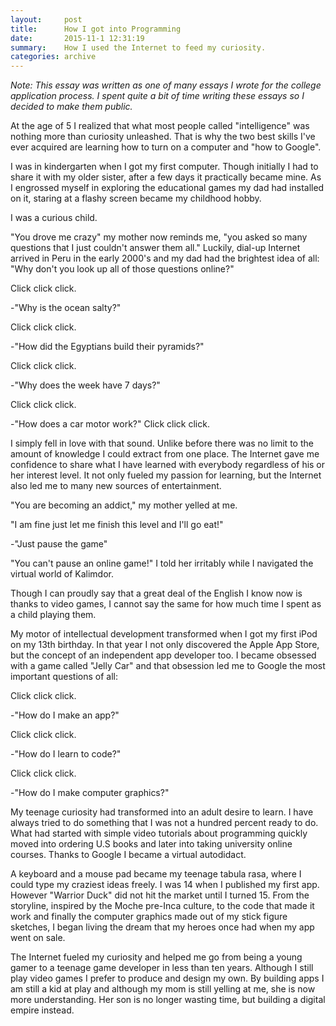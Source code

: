 ```yaml
---
layout:     post
title:      How I got into Programming
date:       2015-11-1 12:31:19
summary:    How I used the Internet to feed my curiosity.
categories: archive
---
```


*Note: This essay was written as one of many essays I wrote for the college application process. I spent quite a bit of time writing these essays so I decided to make them public.*

At the age of 5 I realized that what most people called "intelligence" was nothing more than curiosity unleashed. That is why the two best skills I've ever acquired are learning how to turn on a computer and "how to Google".

I was in kindergarten when I got my first computer. Though initially I had to share it with my older sister, after a few days it practically became mine. As I engrossed myself in exploring the educational games my dad had installed on it, staring at a flashy screen became my childhood hobby.

I was a curious child.

"You drove me crazy" my mother now reminds me, "you asked so many questions that I just couldn't answer them all." Luckily, dial-up Internet arrived in Peru in the early 2000's and my dad had the brightest idea of all: "Why don't you look up all of those questions online?"

Click click click.

-"Why is the ocean salty?"

Click click click.

-"How did the Egyptians build their pyramids?"

Click click click.

-"Why does the week have 7 days?"

Click click click.

-"How does a car motor work?" Click click click.

I simply fell in love with that sound. Unlike before there was no limit to the amount of knowledge I could extract from one place. The Internet gave me confidence to share what I have learned with everybody regardless of his or her interest level. It not only fueled my passion for learning, but the Internet also led me to many new sources of entertainment.

"You are becoming an addict," my mother yelled at me.

"I am fine just let me finish this level and I'll go eat!"

-"Just pause the game"

"You can't pause an online game!" I told her irritably while I navigated the virtual world of Kalimdor.

Though I can proudly say that a great deal of the English I know now is thanks to video games, I cannot say the same for how much time I spent as a child playing them.

My motor of intellectual development transformed when I got my first iPod on my 13th birthday. In that year I not only discovered the Apple App Store, but the concept of an independent app developer too. I became obsessed with a game called "Jelly Car" and that obsession led me to Google the most important questions of all:

Click click click.

-"How do I make an app?"

Click click click.

-"How do I learn to code?"

Click click click.

-"How do I make computer graphics?"

My teenage curiosity had transformed into an adult desire to learn. I have always tried to do something that I was not a hundred percent ready to do. What had started with simple video tutorials about programming quickly moved into ordering U.S books and later into taking university online courses. Thanks to Google I became a virtual autodidact.

A keyboard and a mouse pad became my teenage tabula rasa, where I could type my craziest ideas freely. I was 14 when I published my first app. However "Warrior Duck" did not hit the market until I turned 15. From the storyline, inspired by the Moche pre-Inca culture, to the code that made it work and finally the computer graphics made out of my stick figure sketches, I began living the dream that my heroes once had when my app went on sale.

The Internet fueled my curiosity and helped me go from being a young gamer to a teenage game developer in less than ten years. Although I still play video games I prefer to produce and design my own. By building apps I am still a kid at play and although my mom is still yelling at me, she is now more understanding. Her son is no longer wasting time, but building a digital empire instead.